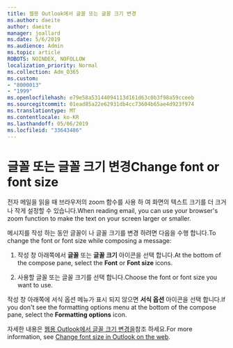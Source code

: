 ```yaml
---
title: 웹용 Outlook에서 글꼴 또는 글꼴 크기 변경
ms.author: daeite
author: daeite
manager: joallard
ms.date: 5/6/2019
ms.audience: Admin
ms.topic: article
ROBOTS: NOINDEX, NOFOLLOW
localization_priority: Normal
ms.collection: Adm_O365
ms.custom:
- "8000013"
- "1999"
ms.openlocfilehash: e79e58a53144094113d161d63c0b3f98a59cceeb
ms.sourcegitcommit: 01ead85a22e62931db4cc73604b65ae4d923f974
ms.translationtype: MT
ms.contentlocale: ko-KR
ms.lasthandoff: 05/06/2019
ms.locfileid: "33643486"
---
```

# <a name="change-font-or-font-size"></a><span data-ttu-id="92b35-102">글꼴 또는 글꼴 크기 변경</span><span class="sxs-lookup"><span data-stu-id="92b35-102">Change font or font size</span></span>

<span data-ttu-id="92b35-103">전자 메일을 읽을 때 브라우저의 zoom 함수를 사용 하 여 화면의 텍스트 크기를 더 크거나 작게 설정할 수 있습니다.</span><span class="sxs-lookup"><span data-stu-id="92b35-103">When reading email, you can use your browser's zoom function to make the text on your screen larger or smaller.</span></span>
  
<span data-ttu-id="92b35-104">메시지를 작성 하는 동안 글꼴이 나 글꼴 크기를 변경 하려면 다음을 수행 합니다.</span><span class="sxs-lookup"><span data-stu-id="92b35-104">To change the font or font size while composing a message:</span></span>
  
1. <span data-ttu-id="92b35-105">작성 창 아래쪽에서 **글꼴** 또는 **글꼴 크기** 아이콘을 선택 합니다.</span><span class="sxs-lookup"><span data-stu-id="92b35-105">At the bottom of the compose pane, select the **Font** or **Font size** icons.</span></span>
    
2. <span data-ttu-id="92b35-106">사용할 글꼴 또는 글꼴 크기를 선택 합니다.</span><span class="sxs-lookup"><span data-stu-id="92b35-106">Choose the font or font size you want to use.</span></span>
    
<span data-ttu-id="92b35-107">작성 창 아래쪽에 서식 옵션 메뉴가 표시 되지 않으면 **서식 옵션** 아이콘을 선택 합니다.</span><span class="sxs-lookup"><span data-stu-id="92b35-107">If you don't see the formatting options menu at the bottom of the compose pane, select the **Formatting options** icon.</span></span>
  
<span data-ttu-id="92b35-108">자세한 내용은 [웹용 Outlook에서 글꼴 크기 변경을](https://support.office.com/article/43a2137f-8c3c-46df-af4a-73a12c9bb86e)참조 하세요.</span><span class="sxs-lookup"><span data-stu-id="92b35-108">For more information, see [Change font size in Outlook on the web](https://support.office.com/article/43a2137f-8c3c-46df-af4a-73a12c9bb86e).</span></span>